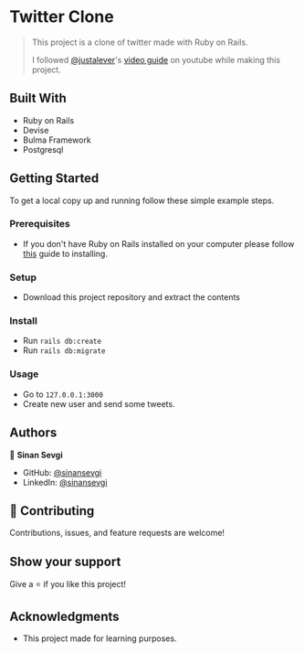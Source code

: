 # Twitter Clone

> This project is a clone of twitter made with Ruby on Rails.
>
> I followed [@justalever](https://github.com/justalever)'s [video guide](https://www.youtube.com/watch?v=5gUysPm64a4) on youtube while making this project.
>

## Built With

- Ruby on Rails
- Devise
- Bulma Framework
- Postgresql

## Getting Started

To get a local copy up and running follow these simple example steps.

### Prerequisites
 - If you don't have Ruby on Rails installed on your computer please follow [this](https://gorails.com/setup/) guide to installing.
### Setup
 - Download this project repository and extract the contents
### Install
 - Run `rails db:create`
 - Run `rails db:migrate`
### Usage
 - Go to `127.0.0.1:3000`
 - Create new user and send some tweets.
 
## Authors

👤 **Sinan Sevgi**

- GitHub: [@sinansevgi](https://github.com/sinansevgi)
- LinkedIn: [@sinansevgi](https://www.linkedin.com/in/sinan-s-52559437/)

## 🤝 Contributing

Contributions, issues, and feature requests are welcome!

## Show your support

Give a ⭐️ if you like this project!

## Acknowledgments

- This project made for learning purposes.
